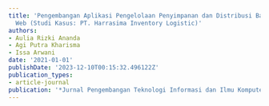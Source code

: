 ```yaml
---
title: 'Pengembangan Aplikasi Pengelolaan Penyimpanan dan Distribusi Barang berbasis
  Web (Studi Kasus: PT. Harrasima Inventory Logistic)'
authors:
- Aulia Rizki Ananda
- Agi Putra Kharisma
- Issa Arwani
date: '2021-01-01'
publishDate: '2023-12-10T00:15:32.496122Z'
publication_types:
- article-journal
publication: '*Jurnal Pengembangan Teknologi Informasi dan Ilmu Komputer*'
---
```

